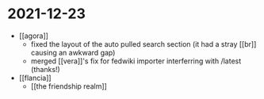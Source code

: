 # 2021-12-23

- [[agora]]
  - fixed the layout of the auto pulled search section (it had a stray [[br]] causing an awkward gap)
  - merged [[vera]]'s fix for fedwiki importer interferring with /latest (thanks!)
- [[flancia]]
  - [[the friendship realm]]